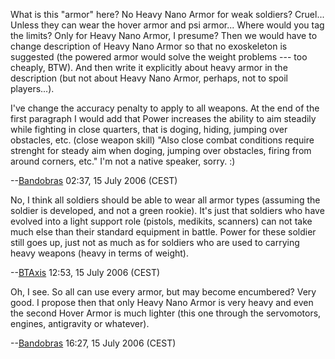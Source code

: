 What is this "armor" here? No Heavy Nano Armor for weak soldiers?
Cruel... Unless they can wear the hover armor and psi armor... Where
would you tag the limits? Only for Heavy Nano Armor, I presume? Then we
would have to change description of Heavy Nano Armor so that no
exoskeleton is suggested (the powered armor would solve the weight
problems --- too cheaply, BTW). And then write it explicitly about heavy
armor in the description (but not about Heavy Nano Armor, perhaps, not
to spoil players...).

I've change the accuracy penalty to apply to all weapons. At the end of
the first paragraph I would add that Power increases the ability to aim
steadily while fighting in close quarters, that is doging, hiding,
jumping over obstacles, etc. (close weapon skill) "Also close combat
conditions require strenght for steady aim when doging, jumping over
obstacles, firing from around corners, etc." I'm not a native speaker,
sorry. :)

--[Bandobras](User:Bandobras "wikilink") 02:37, 15 July 2006 (CEST)

No, I think all soldiers should be able to wear all armor types
(assuming the soldier is developed, and not a green rookie). It's just
that soldiers who have evolved into a light support role (pistols,
medikits, scanners) can not take much else than their standard equipment
in battle. Power for these soldier still goes up, just not as much as
for soldiers who are used to carrying heavy weapons (heavy in terms of
weight).

--[BTAxis](User:BTAxis "wikilink") 12:53, 15 July 2006 (CEST)

Oh, I see. So all can use every armor, but may become encumbered? Very
good. I propose then that only Heavy Nano Armor is very heavy and even
the second Hover Armor is much lighter (this one through the
servomotors, engines, antigravity or whatever).

--[Bandobras](User:Bandobras "wikilink") 16:27, 15 July 2006 (CEST)
